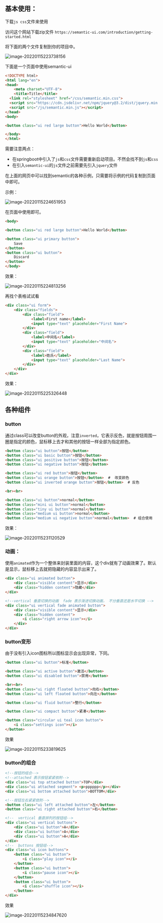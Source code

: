 ## 基本使用：

下载`js css`文件来使用

访问这个网站下载zip文件 `https://semantic-ui.com/introduction/getting-started.html`

将下面的两个文件复制到你的项目中。

![image-20220115223738156](https://cdn.jsdelivr.net/gh/dlagez/img@master/image-20220115223738156.png)



下面是一个页面中使用semantic-ui

```html
<!DOCTYPE html>
<html lang="en">
<head>
    <meta charset="UTF-8">
    <title>Title</title>
  <link rel="stylesheet" href="/css/semantic.min.css">
  <script src="https://cdn.jsdelivr.net/npm/jquery@3.2/dist/jquery.min.js"></script>
  <script src="/js/semantic.min.js"></script>
</head>
<body>

<button class="ui red large button">Hello World</button>

</body>
</html>
```

需要注意两点：

- 在springboot中引入了`js`和`css`文件需要重新启动项目。不然会找不到`js`和`css`
- 在引入`semantic-ui`的`js`文件之前需要先引入`jquery`文件

在上面的网页中可以找到semantic的各种示例，只需要将示例的代码复制到页面中即可。



示例：

![image-20220115224651953](https://cdn.jsdelivr.net/gh/dlagez/img@master/image-20220115224651953.png)



在页面中使用即可。

```html
<body>

<button class="ui red large button">Hello World</button>

<button class="ui primary button">
    Save
</button>
<button class="ui button">
    Discard
</button>
</body>
```



效果：

![image-20220115224813256](https://cdn.jsdelivr.net/gh/dlagez/img@master/image-20220115224813256.png)



再找个表格试试看

```html
<div class="ui form">
    <div class="fields">
        <div class="field">
            <label>First name</label>
            <input type="text" placeholder="First Name">
        </div>
        <div class="field">
            <label>中间名</label>
            <input type="text" placeholder="中间名">
        </div>
        <div class="field">
            <label>姓氏</label>
            <input type="text" placeholder="Last Name">
        </div>
    </div>
</div>
```



效果：

![image-20220115225326448](https://cdn.jsdelivr.net/gh/dlagez/img@master/image-20220115225326448.png)



## 各种组件

### button

通过class可以改变button的外观，注意`inverted`，它表示反色，就是按钮周围一圈是指定的颜色，鼠标移上去才和其他的按钮一样全部为指定颜色。

```html
<button class="ui button">按钮</button>
<button class="ui basic button">按钮</button>
<button class="ui positive button">按钮</button>
<button class="ui negative button">按钮</button>

<button class="ui red button">按钮</button>
<button class="ui orange button">按钮</button>  #  改变颜色
<button class="ui inverted orange button">按钮</button>  # 反色

<br><br>

<button class="ui button">normal</button>
<button class="mini ui button">normal</button>
<button class="tiny ui button">normal</button>
<button class="medium ui button">normal</button>
<button class="medium ui negative button">normal</button>  # 组合使用
```

效果：

![image-20220115231120529](https://cdn.jsdelivr.net/gh/dlagez/img@master/image-20220115231120529.png)



### 动画：

使用`animated`作为一个整体来封装里面的内容，这个div就有了动画效果了。默认是显示，鼠标移上去就把隐藏的内容显示出来了。

```html
<div class="ui animated button">
    <div class="visible content">显示</div>
    <div class="hidden content">隐藏</div>
</div>
```



```html
<!--vertical 垂直切换的动画  fade 表示渐进切换动画， 不分垂直还是水平切换 -->
<div class="ui vertical fade animated button">
    <div class="visible content">显示</div>
    <div class="hidden content">
        <i class="right arrow icon"></i>
    </div>
</div>
```



### button变形

由于没有引入icon图标所以图标显示会出现异常，下同。

```html
<button class="ui button">标准</button>

<button class="ui active button">激活</button>
<button class="ui disabled button">禁用</button>

<br><br>
<button class="ui right floated button">向右</button>
<button class="ui left floated button">向左</button>

<button class="ui fluid button">整行</button>

<button class="ui compact button">紧凑</button>

<button class="circular ui teal icon button">
    <i class="settings icon"></i>
</button>
```

效果

![image-20220115233819625](https://cdn.jsdelivr.net/gh/dlagez/img@master/image-20220115233819625.png)

### button的组合

```html
<!--按钮的组合-->
<!--attached 表示按钮紧紧依附-->
<div class="ui top attached button">TOP</div>
<div class="ui attached segment"> <p>pppppp</p></div>
<div class="ui bottom attached button">BOTTOM</div>

<!--按钮左右紧紧依附-->
<button class="ui left attached button">左</button>
<button class="ui right attached button">右</button>

<!--  vertical 垂直排列的按钮组-->
<div class="ui vertical buttons">
    <div class="ui button">A</div>
    <div class="ui button">A</div>
    <div class="ui button">A</div>
</div>
<!--  buttons 按钮组-->
<div class="ui icon buttons">
    <button class="ui button">
        <i class="play icon"></i>
    </button>
    <button class="ui button">
        <i class="pause icon"></i>
    </button>
    <button class="ui button">
        <i class="shuffle icon"></i>
    </button>
</div>
```

效果

![image-20220115234847620](https://cdn.jsdelivr.net/gh/dlagez/img@master/image-20220115234847620.png)
